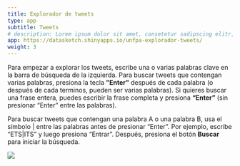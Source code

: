 ```yaml
---
title: Explorador de tweets
type: app
subtitle: Tweets
# description: Lorem ipsum dolor sit amet, consetetur sadipscing elitr, sed diam nonumy eirmod tempor invidunt ut labore et dolore magna aliquyam erat, sed diam voluptua.
app: https://datasketch.shinyapps.io/unfpa-explorador-tweets/
weight: 3
---
```


Para empezar a explorar los tweets, escribe una o varias palabras clave en la barra de búsqueda de la izquierda. Para buscar tweets que contengan varias palabras, presiona la tecla **"Enter"** después de cada palabra (o después de cada terminos, pueden ser varias palabras). Si quieres buscar una frase entera, puedes escribir la frase completa y presiona **“Enter”** (sin presionar “Enter” entre las palabras).

Para buscar tweets que contengan una palabra A o una palabra B, usa el símbolo | entre las palabras antes de presionar “Enter”. Por ejemplo, escribe “ETS|ITS” y luego presiona “Entrar”. Después, presiona el botón **Buscar** para iniciar la búsqueda.

![](gifs/gif-5.gif)